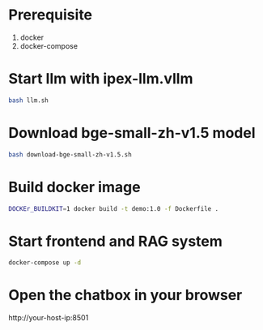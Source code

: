 # Prerequisite
1. docker
2. docker-compose

# Start llm with ipex-llm.vllm
```bash
bash llm.sh
```

# Download bge-small-zh-v1.5 model
```bash
bash download-bge-small-zh-v1.5.sh
```

# Build docker image
```bash
DOCKEr_BUILDKIT=1 docker build -t demo:1.0 -f Dockerfile .
```

# Start frontend and RAG system
```bash
docker-compose up -d
```

# Open the chatbox in your browser

http://your-host-ip:8501
